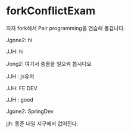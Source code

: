 # forkConflictExam

자자 fork해서 Pair programming을 연습해 볼겁니다.

Jgone2: hi

JJH: hi

Jong2: 여기서 충돌을 일으켜 봅시다요

JJH : js유저

JJH: FE DEV

JJH : good

Jgone2: SpringDev

jjh: 동준 내일 지구에서 없어진다.
